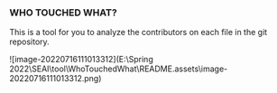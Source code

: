 ### WHO TOUCHED WHAT?
This is a tool for you to analyze the contributors on each file in the git repository.

![image-20220716111013312](E:\Spring 2022\SEAI\tool\WhoTouchedWhat\README.assets\image-20220716111013312.png)